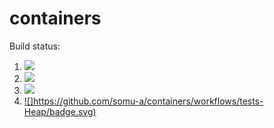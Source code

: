 # containers

Build status:

1. [![](https://github.com/somu-a/containers/workflows/tests-BinaryTree/badge.svg)](https://github.com/somu-a/containers/actions?query=workflow%3Atests-BinaryTree)
1. [![](https://github.com/somu-a/containers/workflows/tests-BST/badge.svg)](https://github.com/somu-a/containers/actions?query=workflow%3Atests-BST)
1. [![](https://github.com/somu-a/containers/workflows/tests-AVLTree/badge.svg)](https://github.com/somu-a/containers/actions?quefy=workflow%3Atests-AVLTree)
1. [![]https://github.com/somu-a/containers/workflows/tests-Heap/badge.svg)](https://github.com/somu-a/containers/actions?query=workflow%3Atests-Heap)
